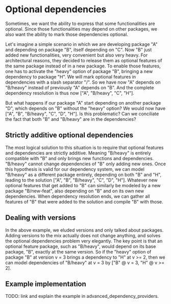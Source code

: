 # Optional dependencies

Sometimes, we want the ability to express that some functionalities are optional.
Since those functionalities may depend on other packages, we also want the ability to mark those dependencies optional.

Let's imagine a simple scenario in which we are developing package "A" and depending on package "B", itself depending on "C".
Now "B" just added new functionalities, very convenient but also very heavy.
For architectural reasons, they decided to release them as optional features of the same package instead of in a new package.
To enable those features, one has to activate the "heavy" option of package "B", bringing a new dependency to package "H".
We will mark optional features in dependencies with a slash separator "/".
So we have now "A" depends on "B/heavy" instead of previously "A" depends on "B".
And the complete dependency resolution is thus now ["A", "B/heavy", "C", "H"].

But what happens if our package "A" start depending on another package "D", which depends on "B" without the "heavy" option?
We would now have ["A", "B", "B/heavy", "C", "D", "H"].
Is this problematic?
Can we conciliate the fact that both "B" and "B/heavy" are in the dependencies?

## Strictly additive optional dependencies

The most logical solution to this situation is to require that optional features and dependencies are strictly additive.
Meaning "B/heavy" is entirely compatible with "B" and only brings new functions and dependencies.
"B/heavy" cannot change dependencies of "B" only adding new ones.
Once this hypothesis is valid for our dependency system, we can model "B/heavy" as a different package entirely, depending on both "B" and "H", leading to the solution ["A", "B", "B/heavy", "C", "D", "H"].
Whatever new optional features that get added to "B" can similarly be modeled by a new package "B/new-feat", also depending on "B" and on its own new dependencies.
When dependency resolution ends, we can gather all features of "B" that were added to the solution and compile "B" with those.

## Dealing with versions

In the above example, we eluded versions and only talked about packages.
Adding versions to the mix actually does not change anything, and solves the optional dependencies problem very elegantly.
The key point is that an optional feature package, such as "B/heavy", would depend on its base package, "B", exactly at the same version.
So if the "heavy" option of package "B" at version v = 3 brings a dependency to "H" at v >= 2, then we can model dependencies of "B/heavy" at v = 3 by ["B" @ v = 3, "H" @ v >= 2].

## Example implementation

TODO: link and explain the example in advanced_dependency_providers.
